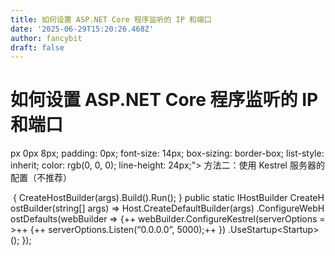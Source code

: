 ```yaml
---
title: 如何设置 ASP.NET Core 程序监听的 IP 和端口
date: '2025-06-29T15:20:26.468Z'
author: fancybit
draft: false
---
```

<div class="header"><h1 class="single-title animate__animated animate__pulse animate__faster">如何设置 ASP.NET Core 程序监听的 IP 和端口</h1></div>

<div class="content" id="content"><!-- raw HTML omitted --><!-- raw HTML omitted --><precode language="" precodenum="0"></precode><p>px 0px 8px; padding: 0px; font-size: 14px; box-sizing: border-box; list-style: inherit; color: rgb(0, 0, 0); line-height: 24px;"&gt; 方法二：使用 Kestrel 服务器的配置（不推荐） <!-- raw HTML omitted --></p><precode language="" precodenum="1"></precode><p>&nbsp;{&nbsp;CreateHostBuilder(args).Build().Run();&nbsp;}&nbsp;public&nbsp;static&nbsp;IHostBuilder&nbsp;CreateHostBuilder(string[]&nbsp;args)&nbsp;=&gt;&nbsp;Host.CreateDefaultBuilder(args)&nbsp;.ConfigureWebHostDefaults(webBuilder&nbsp;=&gt;&nbsp;{++&nbsp;webBuilder.ConfigureKestrel(serverOptions&nbsp;=&gt;++&nbsp;{++&nbsp;serverOptions.Listen(“0.0.0.0”,&nbsp;5000);++&nbsp;})&nbsp;.UseStartup&lt;Startup&gt;();&nbsp;});<!-- raw HTML omitted --></p><precode language="" precodenum="2"></precode><!-- raw HTML omitted --><!-- raw HTML omitted --></div>

